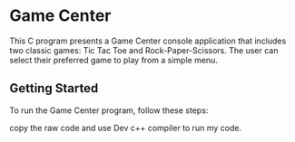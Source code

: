 # Game Center

This C program presents a Game Center console application that includes two classic games: Tic Tac Toe and Rock-Paper-Scissors. The user can select their preferred game to play from a simple menu.

## Getting Started

To run the Game Center program, follow these steps:

copy the raw code and use Dev c++ compiler to run my code.
